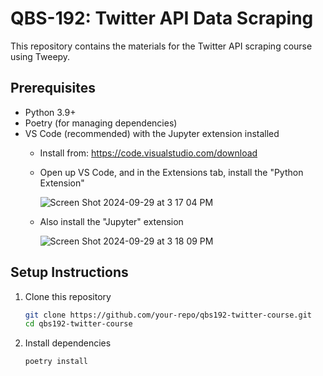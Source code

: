# QBS-192: Twitter API Data Scraping

This repository contains the materials for the Twitter API scraping course using Tweepy.

## Prerequisites
- Python 3.9+
- Poetry (for managing dependencies)
- VS Code (recommended) with the Jupyter extension installed
   - Install from: https://code.visualstudio.com/download
   - Open up VS Code, and in the Extensions tab, install the "Python Extension"

     ![Screen Shot 2024-09-29 at 3 17 04 PM](https://github.com/user-attachments/assets/f31a4b9a-1bad-4b6d-8f29-84a59ad402de)
   - Also install the "Jupyter" extension

     ![Screen Shot 2024-09-29 at 3 18 09 PM](https://github.com/user-attachments/assets/f39afc13-f4be-40b4-96ca-e03cdfcc6b17)


## Setup Instructions

1. Clone this repository
   ```bash
   git clone https://github.com/your-repo/qbs192-twitter-course.git
   cd qbs192-twitter-course
   ```

2. Install dependencies
   ```bash
   poetry install
   ```
